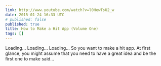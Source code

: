 ```yaml
---
link: http://www.youtube.com/watch?v=l0HewTsU2_w
date: 2015-01-24 16:33 UTC
# published: false
published: true
title: How to Make a Hit App (Volume One)
tags: []
---
```


Loading…
Loading…
Loading…
So you want to make a hit app. At first glance, you might assume that you need to have a great idea and be the first one to make said…
